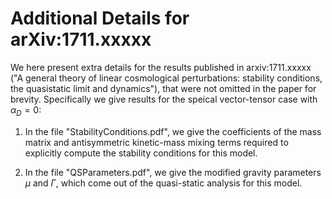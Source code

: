 # Additional Details for arXiv:1711.xxxxx

We here present extra details for the results published in arxiv:1711.xxxxx ("A general theory of linear cosmological
perturbations: stability conditions, the quasistatic limit and dynamics"), that were not omitted in the paper for brevity. Specifically we give results for the speical vector-tensor case with $\alpha_D = 0$: 

1) In the file "StabilityConditions.pdf", we give the coefficients of the mass matrix and antisymmetric kinetic-mass mixing terms required to explicitly compute the stability conditions for this model.

2) In the file "QSParameters.pdf", we give the modified gravity parameters $\mu$ and $\Gamma$, which come out of the quasi-static analysis for this model.
